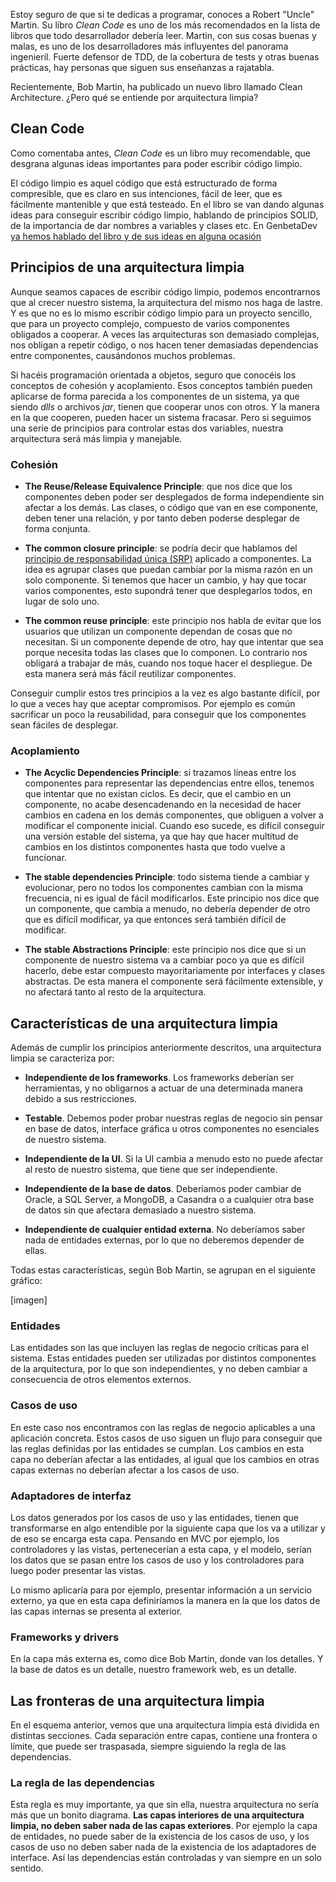 Estoy seguro de que si te dedicas a programar, conoces a Robert "Uncle" Martin. Su libro *Clean Code* es uno de los más recomendados en la lista de libros que todo desarrollador debería leer. Martin, con sus cosas buenas y malas, es uno de los desarrolladores más influyentes del panorama ingenieril. Fuerte defensor de TDD, de la cobertura de tests y otras buenas prácticas, hay personas que siguen sus enseñanzas a rajatabla. 

Recientemente, Bob Martin, ha publicado un nuevo libro llamado Clean Architecture. ¿Pero qué se entiende por arquitectura limpia?


## Clean Code

Como comentaba antes, *Clean Code* es un libro muy recomendable, que desgrana algunas ideas importantes para poder escribir código limpio.

El código limpio es aquel código que está estructurado de forma compresible, que es claro en sus intenciones, fácil de leer, que es fácilmente mantenible y que está testeado. En el libro se van dando algunas ideas para conseguir escribir código limpio, hablando de principios SOLID, de la importancia de dar nombres a variables y clases etc. En GenbetaDev [ya hemos hablado del libro y de sus ideas en alguna ocasión](https://www.genbetadev.com/metodologias-de-programacion/12-ideas-de-la-filosofia-clean-que-no-pueden-faltar-en-tu-codigo)

## Principios de una arquitectura limpia

Aunque seamos capaces de escribir código limpio, podemos encontrarnos que al crecer nuestro sistema, la arquitectura del mismo nos haga de lastre. Y es que no es lo mismo escribir código limpio para un proyecto sencillo, que para un proyecto complejo, compuesto de varios componentes obligados a cooperar. A veces las arquitecturas son demasiado complejas, nos obligan a repetir código, o nos hacen tener demasiadas dependencias entre componentes, causándonos muchos problemas.

Si hacéis programación orientada a objetos, seguro que conocéis los conceptos de cohesión y acoplamiento. Esos conceptos también pueden aplicarse de forma parecida a los componentes de un sistema, ya que siendo *dlls* o archivos *jar*, tienen que cooperar unos con otros. Y la manera en la que cooperen, pueden hacer un sistema fracasar. Pero si seguimos una serie de principios para controlar estas dos variables, nuestra arquitectura será más limpia y manejable.

### Cohesión

- **The Reuse/Release Equivalence Principle**: que nos dice que los componentes deben poder ser desplegados de forma independiente sin afectar a los demás. Las clases, o código que van en ese componente, deben tener una relación, y por tanto deben poderse desplegar de forma conjunta. 

- **The common closure principle**: se podría decir que hablamos del [principio de responsabilidad única (SRP)](https://www.genbetadev.com/metodologias-de-programacion/doce-principios-de-diseno-que-todo-desarrollador-deberia-conocer) aplicado a componentes. La idea es agrupar clases que puedan cambiar por la misma razón en un solo componente. Si tenemos que hacer un cambio, y hay que tocar varios componentes, esto supondrá tener que desplegarlos todos, en lugar de solo uno.

- **The common reuse principle**: este principio nos habla de evitar que los usuarios que utilizan un componente dependan de cosas que no necesitan. Si un componente depende de otro, hay que intentar que sea porque necesita todas las clases que lo componen. Lo contrario nos obligará a trabajar de más, cuando nos toque hacer el despliegue. De esta manera será más fácil reutilizar componentes.

Conseguir cumplir estos tres principios a la vez es algo bastante difícil, por lo que a veces hay que aceptar compromisos. Por ejemplo es común sacrificar un poco la reusabilidad,  para conseguir que los componentes sean fáciles de desplegar.


### Acoplamiento

- **The Acyclic Dependencies Principle**: si trazamos líneas entre los componentes para representar las dependencias entre ellos, tenemos que intentar que no existan ciclos. Es decir, que el cambio en un componente, no acabe desencadenando en la necesidad de hacer cambios en cadena en los demás componentes, que obliguen a volver a modificar el componente inicial. Cuando eso sucede, es difícil conseguir una versión estable del sistema, ya que hay que hacer multitud de cambios en los distintos componentes hasta que todo vuelve a funcionar.

- **The stable dependencies Principle**: todo sistema tiende a cambiar y evolucionar, pero no todos los componentes cambian con la misma frecuencia, ni es igual de fácil modificarlos. Este principio nos dice que un componente, que cambia a menudo, no debería depender de otro que es difícil modificar, ya que entonces será también difícil de modificar. 

- **The stable Abstractions Principle**: este principio nos dice que si un componente de nuestro sistema va a cambiar poco ya que es difícil hacerlo, debe estar compuesto mayoritariamente por interfaces y clases abstractas. De esta manera el componente será  fácilmente extensible, y no afectará tanto al resto de la arquitectura. 


## Características de una arquitectura limpia

Además de cumplir los principios anteriormente descritos, una arquitectura limpia se caracteriza por:

- **Independiente de los frameworks**. Los frameworks deberían ser herramientas, y no obligarnos a actuar de una determinada manera debido a sus restricciones.

- **Testable**. Debemos poder probar nuestras reglas de negocio sin pensar en base de datos, interface gráfica u otros componentes no esenciales de nuestro sistema.

- **Independiente de la UI**. Si la UI cambia a menudo esto no puede afectar al resto de nuestro sistema, que tiene que ser independiente.

- **Independiente de la base de datos**. Deberíamos poder cambiar de Oracle, a SQL Server, a MongoDB, a Casandra o a cualquier otra base de datos sin que afectara demasiado a nuestro sistema.

- **Independiente de cualquier entidad externa**. No deberíamos saber nada de entidades externas, por lo que no deberemos depender de ellas.

Todas estas características, según Bob Martin, se agrupan en el siguiente gráfico:

[imagen]



### Entidades

Las entidades son las que incluyen las reglas de negocio críticas para el sistema. Estas entidades pueden ser utilizadas por distintos componentes de la arquitectura, por lo que son independientes, y no deben cambiar a consecuencia de otros elementos externos. 

### Casos de uso

En este caso nos encontramos con las reglas de negocio aplicables a una aplicación concreta. Estos casos de uso siguen un flujo para conseguir que las reglas definidas por las entidades se cumplan. Los cambios en esta capa no deberían afectar a las entidades, al igual que los cambios en otras capas externas no deberían afectar a los casos de uso.

### Adaptadores de interfaz

Los datos generados por los casos de uso y las entidades, tienen que transformarse en algo entendible por la siguiente capa que los va a utilizar y de eso se encarga esta capa. Pensando en MVC por ejemplo, los controladores y las vistas, pertenecerían a esta capa, y el modelo, serían los datos que se pasan entre los casos de uso y los controladores para luego poder presentar las vistas.

Lo mismo aplicaría para por ejemplo, presentar información a un servicio externo, ya que en esta capa definiríamos la manera en la que los datos de las capas internas se presenta al exterior.

### Frameworks y drivers

En la capa más externa es, como dice Bob Martin, donde van los detalles. Y la base de datos es un detalle, nuestro framework web, es un detalle. 


## Las fronteras de una arquitectura limpia

En el esquema anterior, vemos que una arquitectura limpia está dividida en distintas secciones. Cada separación entre capas, contiene una frontera o límite, que puede ser traspasada, siempre siguiendo la regla de las dependencias.

### La regla de las dependencias

Esta regla es muy importante, ya que sin ella, nuestra arquitectura no sería más que un bonito diagrama. **Las capas interiores de una arquitectura limpia, no deben saber nada de las capas exteriores**. Por ejemplo la capa de entidades, no puede saber de la existencia de los casos de uso, y los casos de uso no deben saber nada de la existencia de los adaptadores de interface. Así las dependencias están controladas y van siempre en un solo sentido.




